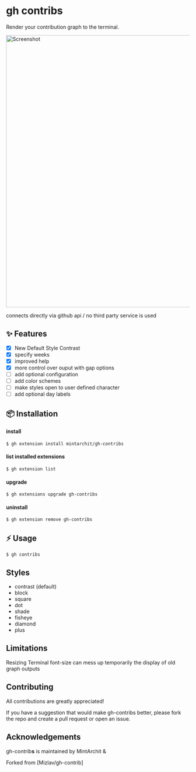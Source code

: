 # gh contribs

Render your contribution graph to the terminal.

<img width="745" alt="Screenshot" src="https://user-images.githubusercontent.com/887/153284410-74925ad9-0e5a-441c-b4cb-5cbeced0630d.png">

connects directly via github api / no third party service is used

## ✨ Features 

- [X] New Default Style Contrast
- [X] specify weeks
- [X] improved help
- [X] more control over ouput with gap options
- [ ] add optional configuration
- [ ] add color schemes
- [ ] make styles open to user defined character
- [ ] add optional day labels

## 📦 Installation
 
#### install

```
$ gh extension install mintarchit/gh-contribs
```

#### list installed extensions

```
$ gh extension list
```

#### upgrade

```
$ gh extensions upgrade gh-contribs
```

#### uninstall

```
$ gh extension remove gh-contribs
```

## ⚡️ Usage

```
$ gh contribs
```

## Styles

- contrast (default)
- block
- square
- dot
- shade
- fisheye
- diamond
- plus

## Limitations

Resizing Terminal font-size can mess up temporarily the display of old graph outputs

## Contributing

All contributions are greatly appreciated!

If you have a suggestion that would make gh-contribs better, 
please fork the repo and create a pull request or open an issue.

## Acknowledgements

gh-contrib**s** is maintained by MintArchit &

Forked from [Mizlav/gh-contrib]
